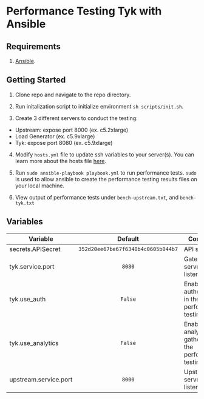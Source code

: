 # Performance Testing Tyk with Ansible

## Requirements
1. [Ansible](https://docs.ansible.com/ansible/latest/installation_guide/intro_installation.html).

## Getting Started
1. Clone repo and navigate to the repo directory.

2. Run initalization script to initialize environment `sh scripts/init.sh`.

3. Create 3 different servers to conduct the testing:
  - Upstream: expose port 8000 (ex. c5.2xlarge)
  - Load Generator (ex. c5.9xlarge)
  - Tyk: expose port 8080 (ex. c5.9xlarge)

4. Modify `hosts.yml` file to update ssh variables to your server(s). You can learn more about the hosts file [here](https://docs.ansible.com/ansible/latest/user_guide/intro_inventory.html).

5. Run `sudo ansible-playbook playbook.yml` to run performance tests. `sudo` is used to allow ansible to create the performance testing results files on your local machine.

6. View output of performance tests under `bench-upstream.txt`, and `bench-tyk.txt`

## Variables
| Variable | Default | Comments |
| --------- | :---------: | --------- |
| secrets.APISecret | `352d20ee67be67f6340b4c0605b044b7` | API secret |
| tyk.service.port | `8080` | Gateway server listening port |
| tyk.use_auth | `False` | Enable authentication in the performance testing |
| tyk.use_analytics | `False` | Enable analytics gathering in the performance testing |
| upstream.service.port | `8000` | Upstream server listening port |
